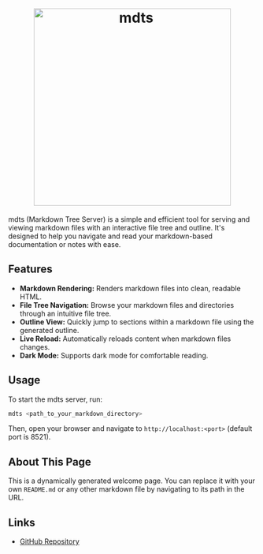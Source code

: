 <h1 align="center">
  <img src="/logo.svg" alt="mdts" width="400">
</h1>

mdts (Markdown Tree Server) is a simple and efficient tool for serving and viewing markdown files with an interactive file tree and outline. It's designed to help you navigate and read your markdown-based documentation or notes with ease.

## Features

*   **Markdown Rendering:** Renders markdown files into clean, readable HTML.
*   **File Tree Navigation:** Browse your markdown files and directories through an intuitive file tree.
*   **Outline View:** Quickly jump to sections within a markdown file using the generated outline.
*   **Live Reload:** Automatically reloads content when markdown files changes.
*   **Dark Mode:** Supports dark mode for comfortable reading.

## Usage

To start the mdts server, run:

```bash
mdts <path_to_your_markdown_directory>
```

Then, open your browser and navigate to `http://localhost:<port>` (default port is 8521).

## About This Page

This is a dynamically generated welcome page. You can replace it with your own `README.md` or any other markdown file by navigating to its path in the URL.

## Links

*   [GitHub Repository](https://github.com/unhappychoice/mdts)
